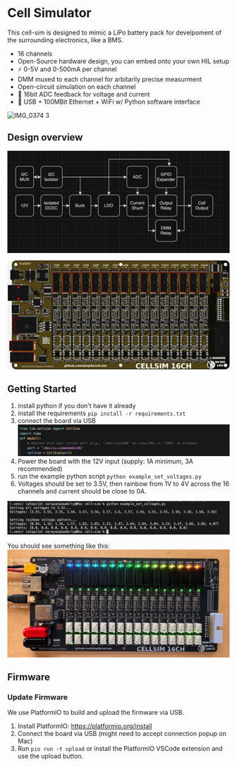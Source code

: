 # Cell Simulator

This cell-sim is designed to mimic a LiPo battery pack for develpoment of the surrounding electronics, like a BMS.

- 16 channels
- Open-Source hardware design, you can embed onto your own HIL setup
- ⚡️ 0-5V and 0-500mA per channel
- DMM muxed to each channel for arbitarily precise measurment
- Open-circuit simulation on each channel
- 📏 16bit ADC feedback for voltage and current
- 🔌 USB + 100MBit Ethernet + WiFi w/ Python software interface

![IMG_0374 3](https://github.com/user-attachments/assets/d8fa4661-c460-48e2-a26a-71079aa79707)

## Design overview

![Cell Diagram](docs/cell.png)

![Board Render](docs/board.png)

## Getting Started

1. install python if you don't have it already
2. install the requirements `pip install -r requirements.txt`
3. connect the board via USB
![Port](docs/port.png)
4. Power the board with the 12V input (supply: 1A minimum, 3A recommended)
5. run the example python script `python example_set_voltages.py`
6. Voltages should be set to 3.5V, then rainbow from 1V to 4V across the 16 channels and current should be close to 0A.

![Test Output](docs/test-output.png)

You should see something like this:
![Rainbow](docs/labeled-interfaces.png)

## Firmware

### Update Firmware
We use PlatformIO to build and upload the firmware via USB.
1. Install PlatformIO: https://platformio.org/install
2. Connect the board via USB (might need to accept connection popup on Mac)
3. Run `pio run -t upload` or install the PlatformIO VSCode extension and use the upload button.

